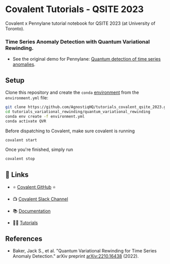 # Covalent Tutorials - QSITE 2023

Covalent x Pennylane tutorial notebook for QSITE 2023 (at University of Toronto).

### Time Series Anomaly Detection with Quantum Variational Rewinding.

- See the original demo for Pennylane: [Quantum detection of time series anomalies](https://pennylane.ai/qml/demos/tutorial_univariate_qvr).

## Setup

Clone this repository and create the `conda` [environment](https://docs.anaconda.com/free/anaconda/install/index.html) from the `environment.yml` file:

```bash
git clone https://github.com/AgnostiqHQ/tutorials_covalent_qsite_2023.git
cd tutorials_variational_rewinding/quantum_variational_rewinding
conda env create -f environment.yml
conda activate QVR
```

Before dispatching to Covalent, make sure covalent is running

```bash
covalent start
```

Once you're finished, simply run

```bash
covalent stop
```

## 🔗 Links

- ⭐️ [Covalent GitHub](https://github.com/AgnostiqHQ/covalent) ⭐️
- 📺 [Covalent Slack Channel](https://join.slack.com/t/covalentworkflows/shared_invite/zt-22kwbb7k6-x88XLf_alvKP2z11viuVng)

- 📚 [Documentation](https://docs.covalent.xyz/docs/)
- 👩‍🏫 [Tutorials](https://docs.covalent.xyz/docs/user-documentation/tutorials/)

## References

- Baker, Jack S., et al. "Quantum Variational Rewinding for Time Series Anomaly Detection." arXiv preprint [arXiv:2210.16438](https://arxiv.org/abs/2210.16438) (2022).

